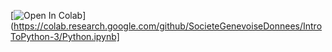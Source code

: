 [![Open In Colab](https://colab.research.google.com/assets/colab-badge.svg)](https://colab.research.google.com/github/SocieteGenevoiseDonnees/IntroToPython-3/Python.ipynb]